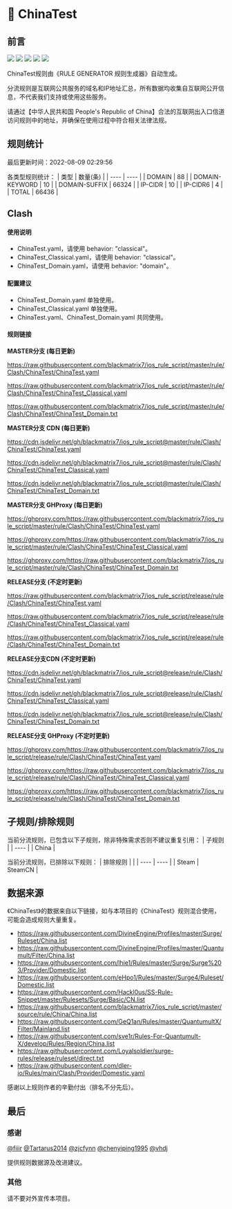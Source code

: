 # 🧸 ChinaTest

## 前言

![](https://shields.io/badge/-移除重复规则-ff69b4) ![](https://shields.io/badge/-DOMAIN与DOMAIN--SUFFIX合并-green) ![](https://shields.io/badge/-DOMAIN--SUFFIX间合并-critical) ![](https://shields.io/badge/-DOMAIN--SUFFIX与DOMAIN--KEYWORD合并-blue) ![](https://shields.io/badge/-IP--CIDR(6)合并-blueviolet) 

ChinaTest规则由《RULE GENERATOR 规则生成器》自动生成。

分流规则是互联网公共服务的域名和IP地址汇总，所有数据均收集自互联网公开信息，不代表我们支持或使用这些服务。

请通过【中华人民共和国 People's Republic of China】合法的互联网出入口信道访问规则中的地址，并确保在使用过程中符合相关法律法规。

## 规则统计

最后更新时间：2022-08-09 02:29:56

各类型规则统计：
| 类型 | 数量(条)  | 
| ---- | ----  |
| DOMAIN | 88  | 
| DOMAIN-KEYWORD | 10  | 
| DOMAIN-SUFFIX | 66324  | 
| IP-CIDR | 10  | 
| IP-CIDR6 | 4  | 
| TOTAL | 66436  | 


## Clash 

#### 使用说明
- ChinaTest.yaml，请使用 behavior: "classical"。
- ChinaTest_Classical.yaml，请使用 behavior: "classical"。
- ChinaTest_Domain.yaml，请使用 behavior: "domain"。

#### 配置建议
- ChinaTest_Domain.yaml 单独使用。
- ChinaTest_Classical.yaml 单独使用。
- ChinaTest.yaml、ChinaTest_Domain.yaml 共同使用。

#### 规则链接
**MASTER分支 (每日更新)**

https://raw.githubusercontent.com/blackmatrix7/ios_rule_script/master/rule/Clash/ChinaTest/ChinaTest.yaml

https://raw.githubusercontent.com/blackmatrix7/ios_rule_script/master/rule/Clash/ChinaTest/ChinaTest_Classical.yaml

https://raw.githubusercontent.com/blackmatrix7/ios_rule_script/master/rule/Clash/ChinaTest/ChinaTest_Domain.txt

**MASTER分支 CDN (每日更新)**

https://cdn.jsdelivr.net/gh/blackmatrix7/ios_rule_script@master/rule/Clash/ChinaTest/ChinaTest.yaml

https://cdn.jsdelivr.net/gh/blackmatrix7/ios_rule_script@master/rule/Clash/ChinaTest/ChinaTest_Classical.yaml

https://cdn.jsdelivr.net/gh/blackmatrix7/ios_rule_script@master/rule/Clash/ChinaTest/ChinaTest_Domain.txt

**MASTER分支 GHProxy (每日更新)**

https://ghproxy.com/https://raw.githubusercontent.com/blackmatrix7/ios_rule_script/master/rule/Clash/ChinaTest/ChinaTest.yaml

https://ghproxy.com/https://raw.githubusercontent.com/blackmatrix7/ios_rule_script/master/rule/Clash/ChinaTest/ChinaTest_Classical.yaml

https://ghproxy.com/https://raw.githubusercontent.com/blackmatrix7/ios_rule_script/master/rule/Clash/ChinaTest/ChinaTest_Domain.txt

**RELEASE分支 (不定时更新)**

https://raw.githubusercontent.com/blackmatrix7/ios_rule_script/release/rule/Clash/ChinaTest/ChinaTest.yaml

https://raw.githubusercontent.com/blackmatrix7/ios_rule_script/release/rule/Clash/ChinaTest/ChinaTest_Classical.yaml

https://raw.githubusercontent.com/blackmatrix7/ios_rule_script/release/rule/Clash/ChinaTest/ChinaTest_Domain.txt

**RELEASE分支CDN (不定时更新)**

https://cdn.jsdelivr.net/gh/blackmatrix7/ios_rule_script@release/rule/Clash/ChinaTest/ChinaTest.yaml

https://cdn.jsdelivr.net/gh/blackmatrix7/ios_rule_script@release/rule/Clash/ChinaTest/ChinaTest_Classical.yaml

https://cdn.jsdelivr.net/gh/blackmatrix7/ios_rule_script@release/rule/Clash/ChinaTest/ChinaTest_Domain.txt

**RELEASE分支 GHProxy (不定时更新)**

https://ghproxy.com/https://raw.githubusercontent.com/blackmatrix7/ios_rule_script/release/rule/Clash/ChinaTest/ChinaTest.yaml

https://ghproxy.com/https://raw.githubusercontent.com/blackmatrix7/ios_rule_script/release/rule/Clash/ChinaTest/ChinaTest_Classical.yaml

https://ghproxy.com/https://raw.githubusercontent.com/blackmatrix7/ios_rule_script/release/rule/Clash/ChinaTest/ChinaTest_Domain.txt

## 子规则/排除规则

当前分流规则，已包含以下子规则，除非特殊需求否则不建议重复引用：
| 子规则  | 
| ----  |
| China  | 


当前分流规则，已排除以下规则：
| 排除规则  |  | 
| ---- | ----  |
| Steam | SteamCN  | 

## 数据来源

《ChinaTest》的数据来自以下链接，如与本项目的《ChinaTest》规则混合使用，可能会造成规则大量重复。

- https://raw.githubusercontent.com/DivineEngine/Profiles/master/Surge/Ruleset/China.list
- https://raw.githubusercontent.com/DivineEngine/Profiles/master/Quantumult/Filter/China.list
- https://raw.githubusercontent.com/lhie1/Rules/master/Surge/Surge%203/Provider/Domestic.list
- https://raw.githubusercontent.com/eHpo1/Rules/master/Surge4/Ruleset/Domestic.list
- https://raw.githubusercontent.com/Hackl0us/SS-Rule-Snippet/master/Rulesets/Surge/Basic/CN.list
- https://raw.githubusercontent.com/blackmatrix7/ios_rule_script/master/source/rule/China/China.list
- https://raw.githubusercontent.com/GeQ1an/Rules/master/QuantumultX/Filter/Mainland.list
- https://raw.githubusercontent.com/sve1r/Rules-For-Quantumult-X/develop/Rules/Region/China.list
- https://raw.githubusercontent.com/Loyalsoldier/surge-rules/release/ruleset/direct.txt
- https://raw.githubusercontent.com/dler-io/Rules/main/Clash/Provider/Domestic.yaml


感谢以上规则作者的辛勤付出（排名不分先后）。

## 最后

### 感谢

[@fiiir](https://github.com/fiiir) [@Tartarus2014](https://github.com/Tartarus2014) [@zjcfynn](https://github.com/zjcfynn) [@chenyiping1995](https://github.com/chenyiping1995) [@vhdj](https://github.com/vhdj)

提供规则数据源及改进建议。

### 其他

请不要对外宣传本项目。